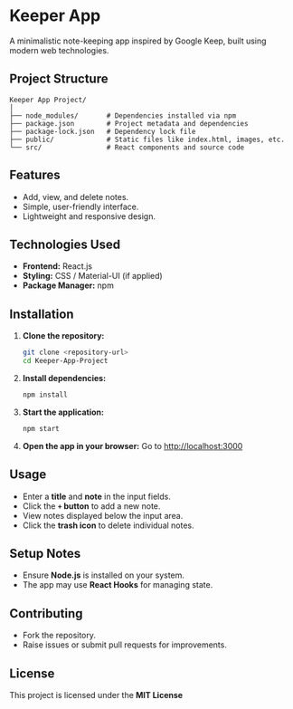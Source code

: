 # Keeper App

A minimalistic note-keeping app inspired by Google Keep, built using modern web technologies.

## Project Structure
```
Keeper App Project/
│
├── node_modules/       # Dependencies installed via npm
├── package.json        # Project metadata and dependencies
├── package-lock.json   # Dependency lock file
├── public/             # Static files like index.html, images, etc.
└── src/                # React components and source code
```

## Features
- Add, view, and delete notes.
- Simple, user-friendly interface.
- Lightweight and responsive design.

## Technologies Used
- **Frontend:** React.js  
- **Styling:** CSS / Material-UI (if applied)  
- **Package Manager:** npm

## Installation

1. **Clone the repository:**
   ```bash
   git clone <repository-url>
   cd Keeper-App-Project
   ```

2. **Install dependencies:**
   ```bash
   npm install
   ```

3. **Start the application:**
   ```bash
   npm start
   ```

4. **Open the app in your browser:**
   Go to [http://localhost:3000](http://localhost:3000)

## Usage
- Enter a **title** and **note** in the input fields.
- Click the **`+` button** to add a new note.
- View notes displayed below the input area.
- Click the **trash icon** to delete individual notes.

## Setup Notes
- Ensure **Node.js** is installed on your system.
- The app may use **React Hooks** for managing state.

## Contributing
- Fork the repository.
- Raise issues or submit pull requests for improvements.

## License
This project is licensed under the **MIT License**
